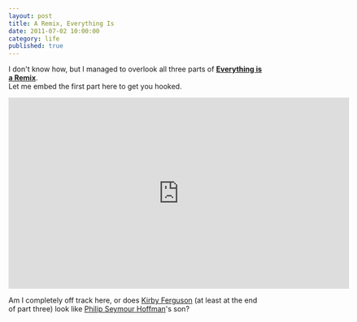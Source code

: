 ```yaml
---
layout: post
title: A Remix, Everything Is
date: 2011-07-02 10:00:00
category: life
published: true
---
```

I don't know how, but I managed to overlook all three parts of [**Everything is a Remix**](http://www.everythingisaremix.info/watch-the-series/).  
Let me embed the first part here to get you hooked.
<br>

<iframe src="http://player.vimeo.com/video/14912890?title=0&amp;byline=0&amp;portrait=0&amp;color=ffffff" width="670" height="377" frameborder="0"></iframe>


Am I completely off track here, or does [Kirby Ferguson](http://www.google.de/search?q=Kirby+ferguson&oe=UTF-8&hl=en&client=safari&um=1&ie=UTF-8&tbm=isch&source=og&sa=N&tab=wi&biw=981&bih=632) (at least at the end of part three) look like [Philip Seymour Hoffman](http://en.wikipedia.org/wiki/Philip_Seymour_Hoffman)'s son?

